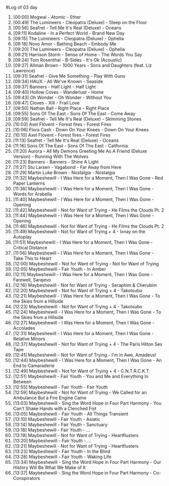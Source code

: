 #Log of 03 day

1. [00:00] Mogwai - Atomic - Ether
1. [00:49] The Lumineers - Cleopatra (Deluxe) - Sleep on the Floor
1. [00:56] Seafret - Tell Me It's Real (Deluxe) - Oceans
1. [09:11] Kodaline - In a Perfect World - Brand New Day
1. [09:15] The Lumineers - Cleopatra (Deluxe) - Ophelia
1. [09:18] Novo Amor - Bathing Beach - Embody Me
1. [09:20] The Lumineers - Cleopatra (Deluxe) - Ophelia
1. [09:21] Harrison Storm - Sense of Home - The Words You Say
1. [09:24] Tom Rosenthal - B-Sides - It's Ok (Acoustic)
1. [09:27] Allman Brown - 1000 Years - Sons and Daughters (feat. Liz Lawrence)
1. [09:31] Seafret - Give Me Something - Play With Guns
1. [09:34] HAUX - All We've Known - Seaside
1. [09:37] Banners - Half Light - Half Light
1. [09:40] Hollow Coves - Wanderlust - Home
1. [09:43] Oh Wonder - Oh Wonder - Without You
1. [09:47] Cloves - XIII - Frail Love
1. [09:50] Nathan Ball - Right Place - Right Place
1. [09:55] Sons Of The East - Sons Of The East - Come Away
1. [09:59] Seafret - Tell Me It's Real (Deluxe) - Skimming Stones
1. [10:03] Axel Flóvent - Forest fires - Forest Fires
1. [10:06] Flora Cash - Down On Your Knees - Down On Your Knees
1. [10:10] Axel Flóvent - Forest fires - Forest Fires
1. [11:13] Seafret - Tell Me It's Real (Deluxe) - Oceans
1. [11:16] Sons Of The East - Sons Of The East - California
1. [11:20] Aurora - All My Demons Greeting Me As A Friend (Deluxe Version) - Running With The Wolves
1. [11:23] Banners - Banners - Shine A Light
1. [11:27] Stu Larsen - Vagabond - Far Away from Here
1. [11:29] Martin Luke Brown - Nostalgia - Nostalgia
1. [11:32] Maybeshewill - I Was Here for a Moment, Then I Was Gone - Red Paper Lanterns
1. [11:36] Maybeshewill - I Was Here for a Moment, Then I Was Gone - Words for Arabella
1. [11:40] Maybeshewill - I Was Here for a Moment, Then I Was Gone - Opening
1. [11:42] Maybeshewill - Not for Want of Trying - He Films the Clouds Pt. 2
1. [11:44] Maybeshewill - I Was Here for a Moment, Then I Was Gone - Opening
1. [11:46] Maybeshewill - Not for Want of Trying - He Films the Clouds Pt. 2
1. [11:49] Maybeshewill - Not for Want of Trying + 4 - Ixnay on the Autoplay
1. [11:51] Maybeshewill - I Was Here for a Moment, Then I Was Gone - Critical Distance
1. [11:56] Maybeshewill - I Was Here for a Moment, Then I Was Gone - Take This to Heart
1. [12:00] Maybeshewill - Not for Want of Trying - Not for Want of Trying
1. [12:05] Maybeshewill - Fair Youth - In Amber
1. [12:11] Maybeshewill - I Was Here for a Moment, Then I Was Gone - Farewell, Sarajevo
1. [12:16] Maybeshewill - Not for Want of Trying - Seraphim & Cherubim
1. [12:20] Maybeshewill - Not for Want of Trying + 4 - Takotsubo
1. [12:21] Maybeshewill - I Was Here for a Moment, Then I Was Gone - To the Skies from a Hillside
1. [12:23] Maybeshewill - Not for Want of Trying + 4 - Takotsubo
1. [12:24] Maybeshewill - I Was Here for a Moment, Then I Was Gone - To the Skies from a Hillside
1. [12:27] Maybeshewill - I Was Here for a Moment, Then I Was Gone - Accolades
1. [12:31] Maybeshewill - I Was Here for a Moment, Then I Was Gone - Relative Minors
1. [12:37] Maybeshewill - Not for Want of Trying + 4 - The Paris Hilton Sex Tape
1. [12:41] Maybeshewill - Not for Want of Trying - I'm in Awe, Amadeus!
1. [12:44] Maybeshewill - I Was Here for a Moment, Then I Was Gone - An End to Camaraderie
1. [12:49] Maybeshewill - Not for Want of Trying + 4 - C.N.T.R.C.K.T.
1. [12:51] Maybeshewill - Fair Youth - You and Me and Everything In Between
1. [12:55] Maybeshewill - Fair Youth - Fair Youth
1. [12:59] Maybeshewill - Not for Want of Trying - We Called for an Ambulance But a Fire Engine Came
1. [13:03] Maybeshewill - Sing the Word Hope in Four Part Harmony - You Can't Shake Hands with a Clenched Fist
1. [13:05] Maybeshewill - Fair Youth - All Things Transient
1. [13:10] Maybeshewill - Fair Youth - Asiatic
1. [13:14] Maybeshewill - Fair Youth - Sanctuary
1. [13:18] Maybeshewill - Fair Youth - ...
1. [13:19] Maybeshewill - Not for Want of Trying - Heartflusters
1. [13:20] Maybeshewill - Fair Youth - ...
1. [13:21] Maybeshewill - Not for Want of Trying - Heartflusters
1. [13:23] Maybeshewill - Fair Youth - In the Blind
1. [13:28] Maybeshewill - Fair Youth - Waking Life
1. [13:34] Maybeshewill - Sing the Word Hope in Four Part Harmony - Our History Will Be What We Make of It
1. [13:37] Maybeshewill - Sing the Word Hope in Four Part Harmony - Co-Conspirators
